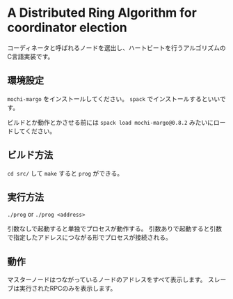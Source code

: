 # A Distributed Ring Algorithm for coordinator election

コーディネータと呼ばれるノードを選出し、ハートビートを行うアルゴリズムのC言語実装です。

## 環境設定

`mochi-margo` をインストールしてください。
`spack` でインストールするといいです。

ビルドとか動作とかさせる前には `spack load mochi-margo@0.8.2` みたいにロードしてください。

## ビルド方法

`cd src/` して `make` すると `prog` ができる。

## 実行方法

`./prog` or `./prog <address>`

引数なしで起動すると単独でプロセスが動作する。
引数ありで起動すると引数で指定したアドレスにつながる形でプロセスが接続される。

## 動作

マスターノードはつながっているノードのアドレスをすべて表示します。
スレーブは実行されたRPCのみを表示します。

